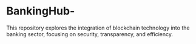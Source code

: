 # BankingHub-
This repository explores the integration of blockchain technology into the banking sector, focusing on security, transparency, and efficiency.
